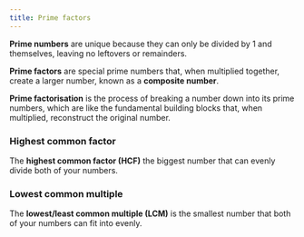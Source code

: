 ```yaml
---
title: Prime factors
---
```


**Prime numbers** are unique because they can only be divided by 1 and themselves, leaving no leftovers or remainders.

**Prime factors** are special prime numbers that, when multiplied together, create a larger number, known as a **composite number**.

**Prime factorisation** is the process of breaking a number down into its prime numbers, which are like the fundamental building blocks that, when multiplied, reconstruct the original number.

### Highest common factor

The **highest common factor (HCF)** the biggest number that can evenly divide both of your numbers.

### Lowest common multiple

The **lowest/least common multiple (LCM)** is the smallest number that both of your numbers can fit into evenly.
